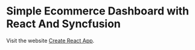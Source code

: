 # Simple Ecommerce Dashboard with React And Syncfusion

Visit the website [Create React App](https://ecommerce-dashboard-sample.netlify.app).


